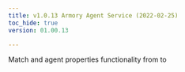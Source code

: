 ```yaml
---
title: v1.0.13 Armory Agent Service (2022-02-25)
toc_hide: true
version: 01.00.13

---
```


Match  and  agent properties functionality from  to 
